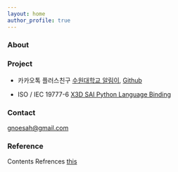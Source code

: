 ```yaml
---
layout: home
author_profile: true
---
```


### About

### Project

* 카카오톡 플러스친구 [수원대학교 알림이](https://pf.kakao.com/_pGVQj), [Github](https://github.com/Has3ong/KaKao_Suwon)

* ISO / IEC 19777-6 [X3D SAI Python Language Binding](https://sourceforge.net/p/x3d/code/HEAD/tree/www.web3d.org/x3d/languages/python/X3dPythonViewer/)

### Contact

gnoesah@gmail.com

### Reference

Contents Refrences [this](/references)
